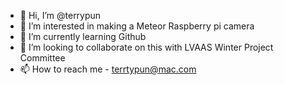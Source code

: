 - 👋 Hi, I’m @terrypun
- 👀 I’m interested in making a Meteor Raspberry pi camera
- 🌱 I’m currently learning Github
- 💞️ I’m looking to collaborate on this with LVAAS Winter Project Committee
- 📫 How to reach me - terrtypun@mac.com

<!---
terrypun/terrypun is a ✨ special ✨ repository because its `README.md` (this file) appears on your GitHub profile.
You can click the Preview link to take a look at your changes.
--->
